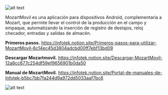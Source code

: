 ![alt text](https://s3.us-west-2.amazonaws.com/secure.notion-static.com/1a5d9054-682a-459f-9b26-c9be0242ef9f/Untitled.png?X-Amz-Algorithm=AWS4-HMAC-SHA256&X-Amz-Content-Sha256=UNSIGNED-PAYLOAD&X-Amz-Credential=AKIAT73L2G45EIPT3X45%2F20220705%2Fus-west-2%2Fs3%2Faws4_request&X-Amz-Date=20220705T203040Z&X-Amz-Expires=86400&X-Amz-Signature=fb3208d263f6df068edbafd64a64d2fcaef45a471e88ab72ce9c1814d552ebbd&X-Amz-SignedHeaders=host&response-content-disposition=filename%20%3D%22Untitled.png%22&x-id=GetObject)

MozartMovil es una aplicación para dispositivos Android, complementaria a Mozart, que permite llevar el control de la producción en el campo y empaque, automatizando la inserción de registro de destajos, reloj checador, entradas y salidas de almacén.

**Primeros pasos.** 
  https://infotek.notion.site/Primeros-pasos-para-utilizar-MozartMovil-6c14ec45d3804adcbd00ff7ebf13bd09

**Descargar Mozartmovil.**
  https://infotek.notion.site/Descargar-MozartMovil-12a8cc677c254df59ef9656901b0da50

**Manual de MozartMovil.**
  https://infotek.notion.site/Portal-de-manuales-de-Infotek-b5bc7bb7fa244d9a972dd5033aaf7bc6
  
  
![alt text](https://www.notion.so/image/https%3A%2F%2Fs3-us-west-2.amazonaws.com%2Fsecure.notion-static.com%2Faec98657-abea-41bf-8a68-f75d59bc13ee%2FUntitled.png?table=block&id=51f68a86-33c0-46ff-8123-e1d7b1d48db3&spaceId=d09b41a7-1f96-4dee-8d70-4608c48d45a1&width=2000&userId=91d53ed3-612b-4885-b378-705947cc011c&cache=v2)
